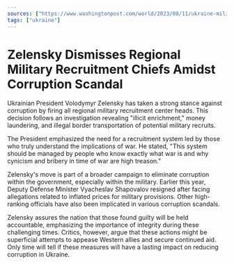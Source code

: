 ```yaml
---
sources: ["https://www.washingtonpost.com/world/2023/08/11/ukraine-military-recruitment-zelensky-corruption/", "https://edition.cnn.com/2023/08/11/europe/zelensky-military-corrruption-scandal-intl/index.html"]
tags: ["ukraine"]
---
```

# Zelensky Dismisses Regional Military Recruitment Chiefs Amidst Corruption Scandal

Ukrainian President Volodymyr Zelensky has taken a strong stance against corruption by firing all regional military recruitment center heads. This decision follows an investigation revealing "illicit enrichment," money laundering, and illegal border transportation of potential military recruits.

The President emphasized the need for a recruitment system led by those who truly understand the implications of war. He stated, "This system should be managed by people who know exactly what war is and why cynicism and bribery in time of war are high treason."

Zelensky's move is part of a broader campaign to eliminate corruption within the government, especially within the military. Earlier this year, Deputy Defense Minister Vyacheslav Shapovalov resigned after facing allegations related to inflated prices for military provisions. Other high-ranking officials have also been implicated in various corruption scandals.

Zelensky assures the nation that those found guilty will be held accountable, emphasizing the importance of integrity during these challenging times. Critics, however, argue that these actions might be superficial attempts to appease Western allies and secure continued aid. Only time will tell if these measures will have a lasting impact on reducing corruption in Ukraine.